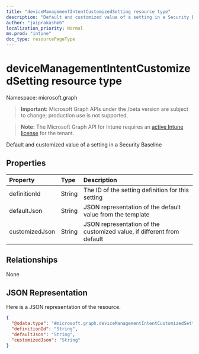 ```yaml
---
title: "deviceManagementIntentCustomizedSetting resource type"
description: "Default and customized value of a setting in a Security Baseline"
author: "jaiprakashmb"
localization_priority: Normal
ms.prod: "intune"
doc_type: resourcePageType
---
```


# deviceManagementIntentCustomizedSetting resource type

Namespace: microsoft.graph

> **Important:** Microsoft Graph APIs under the /beta version are subject to change; production use is not supported.

> **Note:** The Microsoft Graph API for Intune requires an [active Intune license](https://go.microsoft.com/fwlink/?linkid=839381) for the tenant.

Default and customized value of a setting in a Security Baseline

## Properties
|Property|Type|Description|
|:---|:---|:---|
|definitionId|String|The ID of the setting definition for this setting|
|defaultJson|String|JSON representation of the default value from the template|
|customizedJson|String|JSON representation of the customized value, if different from default|

## Relationships
None

## JSON Representation
Here is a JSON representation of the resource.
<!-- {
  "blockType": "resource",
  "@odata.type": "microsoft.graph.deviceManagementIntentCustomizedSetting"
}
-->
``` json
{
  "@odata.type": "#microsoft.graph.deviceManagementIntentCustomizedSetting",
  "definitionId": "String",
  "defaultJson": "String",
  "customizedJson": "String"
}
```
